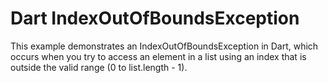 # Dart IndexOutOfBoundsException
This example demonstrates an IndexOutOfBoundsException in Dart, which occurs when you try to access an element in a list using an index that is outside the valid range (0 to list.length - 1).
